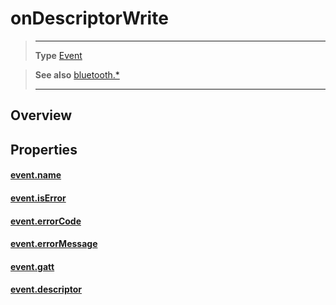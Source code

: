 # onDescriptorWrite

> --------------------- ------------------------------------------------------------------------------------------
> __Type__              [Event](https://docs.coronalabs.com/api/type/Event.html)


> __See also__          [bluetooth.*](/plugin/bluetooth/)
> --------------------- ------------------------------------------------------------------------------------------

## Overview

## Properties

#### [event.name](/plugin/bluetooth/type/Gatt/event/onDescriptorWrite/name)

#### [event.isError](/plugin/bluetooth/type/Gatt/event/onDescriptorWrite/isError)

#### [event.errorCode](/plugin/bluetooth/type/Gatt/event/onDescriptorWrite/errorCode)

#### [event.errorMessage](/plugin/bluetooth/type/Gatt/event/onDescriptorWrite/errorMessage)

#### [event.gatt](/plugin/bluetooth/type/Gatt/event/onDescriptorWrite/gatt)

#### [event.descriptor](/plugin/bluetooth/type/Gatt/event/onDescriptorWrite/descriptor)